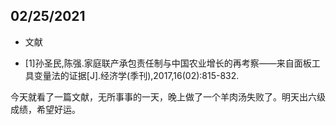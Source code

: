 ## 02/25/2021

* 文献
 + [1]孙圣民,陈强.家庭联产承包责任制与中国农业增长的再考察——来自面板工具变量法的证据[J].经济学(季刊),2017,16(02):815-832.

 今天就看了一篇文献，无所事事的一天，晚上做了一个羊肉汤失败了。明天出六级成绩，希望好运。